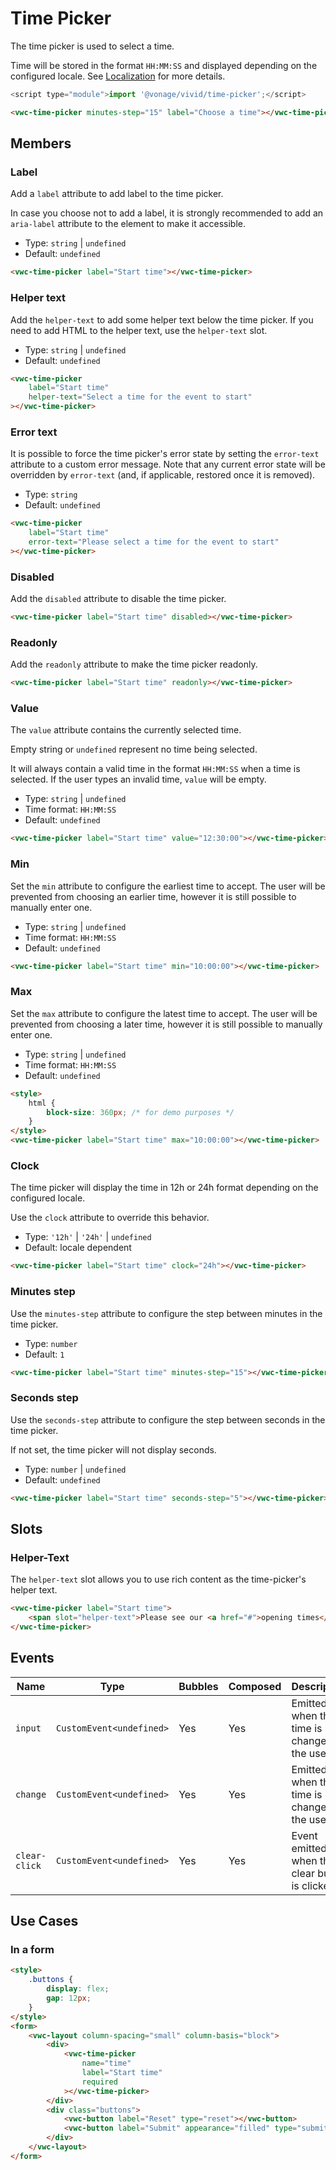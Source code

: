 # Time Picker

The time picker is used to select a time.

Time will be stored in the format `HH:MM:SS` and displayed depending on the configured locale. See [Localization](/guides/localization/) for more details.

```js
<script type="module">import '@vonage/vivid/time-picker';</script>
```

```html preview locale-switcher 360px
<vwc-time-picker minutes-step="15" label="Choose a time"></vwc-time-picker>
```

## Members

### Label

Add a `label` attribute to add label to the time picker.

In case you choose not to add a label, it is strongly recommended to add an `aria-label` attribute to the element to make it accessible.

- Type: `string` | `undefined`
- Default: `undefined`

```html preview locale-switcher 360px
<vwc-time-picker label="Start time"></vwc-time-picker>
```

### Helper text

Add the `helper-text` to add some helper text below the time picker. If you need to add HTML to the helper text, use the `helper-text` slot.

- Type: `string` | `undefined`
- Default: `undefined`

```html preview locale-switcher 360px
<vwc-time-picker
	label="Start time"
	helper-text="Select a time for the event to start"
></vwc-time-picker>
```

### Error text

It is possible to force the time picker's error state by setting the `error-text` attribute to a custom error message.
Note that any current error state will be overridden by `error-text` (and, if applicable, restored once it is removed).

- Type: `string`
- Default: `undefined`

```html preview locale-switcher 360px
<vwc-time-picker
	label="Start time"
	error-text="Please select a time for the event to start"
></vwc-time-picker>
```

### Disabled

Add the `disabled` attribute to disable the time picker.

```html preview locale-switcher
<vwc-time-picker label="Start time" disabled></vwc-time-picker>
```

### Readonly

Add the `readonly` attribute to make the time picker readonly.

```html preview locale-switcher
<vwc-time-picker label="Start time" readonly></vwc-time-picker>
```

### Value

The `value` attribute contains the currently selected time.

Empty string or `undefined` represent no time being selected.

It will always contain a valid time in the format `HH:MM:SS` when a time is selected. If the user types an invalid time, `value` will be empty.

- Type: `string` | `undefined`
- Time format: `HH:MM:SS`
- Default: `undefined`

```html preview locale-switcher 360px
<vwc-time-picker label="Start time" value="12:30:00"></vwc-time-picker>
```

### Min

Set the `min` attribute to configure the earliest time to accept. The user will be prevented from choosing an earlier time, however it is still possible to manually enter one.

- Type: `string` | `undefined`
- Time format: `HH:MM:SS`
- Default: `undefined`

```html preview locale-switcher 360px
<vwc-time-picker label="Start time" min="10:00:00"></vwc-time-picker>
```

### Max

Set the `max` attribute to configure the latest time to accept. The user will be prevented from choosing a later time, however it is still possible to manually enter one.

- Type: `string` | `undefined`
- Time format: `HH:MM:SS`
- Default: `undefined`

```html preview locale-switcher 360px
<style>
	html {
		block-size: 360px; /* for demo purposes */
	}
</style>
<vwc-time-picker label="Start time" max="10:00:00"></vwc-time-picker>
```

### Clock

The time picker will display the time in 12h or 24h format depending on the configured locale.

Use the `clock` attribute to override this behavior.

- Type: `'12h'` | `'24h'` | `undefined`
- Default: locale dependent

```html preview locale-switcher 360px
<vwc-time-picker label="Start time" clock="24h"></vwc-time-picker>
```

### Minutes step

Use the `minutes-step` attribute to configure the step between minutes in the time picker.

- Type: `number`
- Default: `1`

```html preview locale-switcher 360px
<vwc-time-picker label="Start time" minutes-step="15"></vwc-time-picker>
```

### Seconds step

Use the `seconds-step` attribute to configure the step between seconds in the time picker.

If not set, the time picker will not display seconds.

- Type: `number` | `undefined`
- Default: `undefined`

```html preview locale-switcher 360px
<vwc-time-picker label="Start time" seconds-step="5"></vwc-time-picker>
```

## Slots

### Helper-Text

The `helper-text` slot allows you to use rich content as the time-picker's helper text.

```html preview locale-switcher 360px
<vwc-time-picker label="Start time">
	<span slot="helper-text">Please see our <a href="#">opening times</a>.</span>
</vwc-time-picker>
```

## Events

<div class="table-wrapper">

| Name          | Type                      | Bubbles | Composed | Description                                     |
| ------------- | ------------------------- | ------- | -------- | ----------------------------------------------- |
| `input`       | `CustomEvent<undefined>`  | Yes     | Yes      | Emitted when the time is changed by the user.   |
| `change`      | `CustomEvent<undefined>`  | Yes     | Yes      | Emitted when the time is changed by the user.   |
| `clear-click` | `CustomEvent<undefined> ` | Yes     | Yes      | Event emitted when the clear button is clicked. |

</div>

## Use Cases

### In a form

```html preview locale-switcher 360px
<style>
	.buttons {
		display: flex;
		gap: 12px;
	}
</style>
<form>
	<vwc-layout column-spacing="small" column-basis="block">
		<div>
			<vwc-time-picker
				name="time"
				label="Start time"
				required
			></vwc-time-picker>
		</div>
		<div class="buttons">
			<vwc-button label="Reset" type="reset"></vwc-button>
			<vwc-button label="Submit" appearance="filled" type="submit"></vwc-button>
		</div>
	</vwc-layout>
</form>
```
